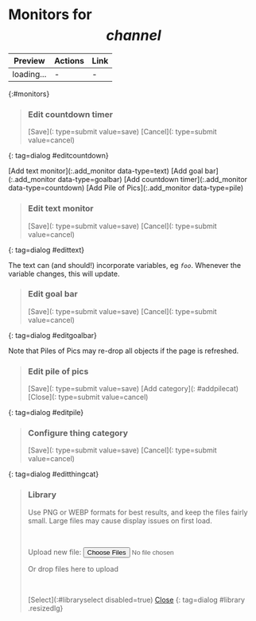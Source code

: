 # Monitors for $$channel$$

<style>
input[type=number] {width: 4em;}
.preview-frame {
	border: 1px solid black;
	padding: 4px;
	max-width: 50em;
	overflow: hidden;
}
.preview-bg {padding: 6px;}
.optionset {display: flex; padding: 0.125em 0;}
.optionset fieldset {padding: 0.25em; margin-left: 1em;}

#pilethings {
	display: flex;
	overflow-x: scroll;
	max-width: 600px;
	gap: 10px;
}
.pilething {
	min-width: 100px;
	background-color: aliceblue;
	display: flex;
	flex-direction: column;
}
.pilething b {
	margin: 0 auto;
}
.thingpreview {
	width: 80px; height: 80px;
	background-size: contain;
	background-repeat: no-repeat;
}

$$styles$$
</style>

Preview | Actions | Link
--------|---------|------
loading... | - | - 
{:#monitors}

> ### Edit countdown timer
>
> <form method=dialog>
> <div></div>
>
> [Save](: type=submit value=save) [Cancel](: type=submit value=cancel)
> </form>
{: tag=dialog #editcountdown}

[Add text monitor](:.add_monitor data-type=text) [Add goal bar](:.add_monitor data-type=goalbar)
[Add countdown timer](:.add_monitor data-type=countdown) [Add Pile of Pics](:.add_monitor data-type=pile)

> ### Edit text monitor
>
> <form method=dialog>
> <div></div>
>
> [Save](: type=submit value=save) [Cancel](: type=submit value=cancel)
> </form>
{: tag=dialog #edittext}

The text can (and should!) incorporate variables, eg <code>$foo$</code>. Whenever the variable changes, this will update.

> ### Edit goal bar
>
> <form method=dialog>
> <div></div>
>
> [Save](: type=submit value=save) [Cancel](: type=submit value=cancel)
> </form>
{: tag=dialog #editgoalbar}

Note that Piles of Pics may re-drop all objects if the page is refreshed.

> ### Edit pile of pics
>
> <form method=dialog>
> <div></div>
>
> [Save](: type=submit value=save) [Add category](: #addpilecat) [Close](: type=submit value=cancel)
> </form>
{: tag=dialog #editpile}

<!-- -->

> ### Configure thing category
>
> <form method=dialog>
> <div></div>
>
> [Save](: type=submit value=save) [Cancel](: type=submit value=cancel)
> </form>
{: tag=dialog #editthingcat}

<!-- -->

> ### Library
>
> Use PNG or WEBP formats for best results, and keep the files fairly small. Large files
> may cause display issues on first load.
>
> <div id=uploaderror class=hidden></div>
>
> <div id=uploadfrm class=primary><div id=uploads class=filelist></div></div>
> &nbsp;
>
> <label>Upload new file: <input class=fileuploader type=file multiple></label>
> <div class=filedropzone>Or drop files here to upload</div>
>
> &nbsp;
>
> [Select](:#libraryselect disabled=true) [Close](:.dialog_close)
{: tag=dialog #library .resizedlg}
